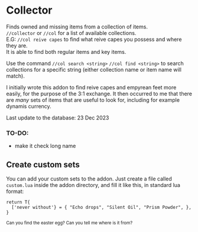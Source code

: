 # Collector

Finds owned and missing items from a collection of items.  
`//collector` or `//col` for a list of available collections.  
E.G: `//col reive capes` to find what reive capes you possess and where they are.  
It is able to find both regular items and key items.

Use the command `//col search <string>` `//col find <string>` to search collections for a specific string (either collection name or item name will match).

I initially wrote this addon to find reive capes and empyrean feet more easily, for the purpose of the 3:1 exchange.
It then occurred to me that there are *many* sets of items that are useful to look for, including for example dynamis currency.  


Last update to the database: 23 Dec 2023

### TO-DO:
- make it check long name

## Create custom sets
You can add your custom sets to the addon. Just create a file called `custom.lua` inside the addon directory, and fill it like this, in standard lua format:
```
return T{
  ['never without'} = { "Echo drops", "Silent Oil", "Prism Powder", },
}
```

<sub>Can you find the easter egg? Can you tell me where is it from?</sub>
